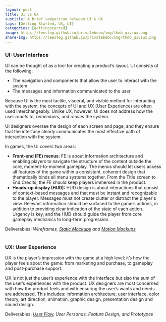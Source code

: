 ```yaml
---
layout: post
title: UI vs UX
subtitle: A brief comparison between UI & UX
tags: [Getting Started, UX, UI]
categories: [gettingstarted]
image: https://leesteg.github.io/privatebebo/img/thmb_uivsux.png
share-img: https://leesteg.github.io/privatebebo/img/thmb_uivsux.png
---
```


### UI: User Interface
UI can be thought of as a tool for creating a product’s layout. UI consists of the following:  
- The navigation and components that allow the user to interact with the system
- The messages and information communicated to the user

Because UI is the most tactile, visceral, and visible method for interacting with the system, the concepts of UI and UX (User Experience) are often used interchangeably. Unlike UX, however, UI does not address how the user _reacts_ to, _remembers_, and _reuses_ the system.

UI designers oversee the design of each screen and page, and they ensure that the interface clearly communicates the most effective path of interaction with the system.

In games, the UI covers two areas:  
- **Front-end (FE) menus:** FE is about information architecture and enabling players to navigate the structure of the content outside the core, moment-to-moment gameplay. The menus should let users access all features of the game within a consistent, coherent design that thematically binds all menu systems together. From the Title screen to End Credits, the FE should keep players immersed in the product.
- **Heads-up display (HUD):** HUD design is about interactions that consist of context-based messages and that must be instant and recognizable to the player. Messages must not create clutter or distract the player's view. Relevant information should be surfaced to the game’s actions, in addition to providing clear indication of the state of each action. Urgency is key, and the HUD should guide the player from core gameplay mechanics to long-term progression.

Deliverables: _Wireframes, [Static Mockups](/privatebebo/2019-04-01-StaticMockups/) and [Motion Mockups](/privatebebo/2019-04-02-MotionMockups/)_
<br>
<br>
### UX: User Experience
UX is the player’s impression with the game at a high level; it’s how the player feels about the game: from marketing and purchase, to gameplay and post-purchase support.

UX is not just the user’s experience with the interface but also the sum of the user’s experiences with the product. UX designers are most concerned with how the product feels and with ensuring the user’s wants and needs are addressed. This includes: information architecture, user interface, color theory, art direction, animation, graphic design, presentation design and sound design.  

Deliverables: _[User Flow](/privatebebo/2019-03-26-NavigationDesign/), User Personas, Feature Design, and Prototypes_
